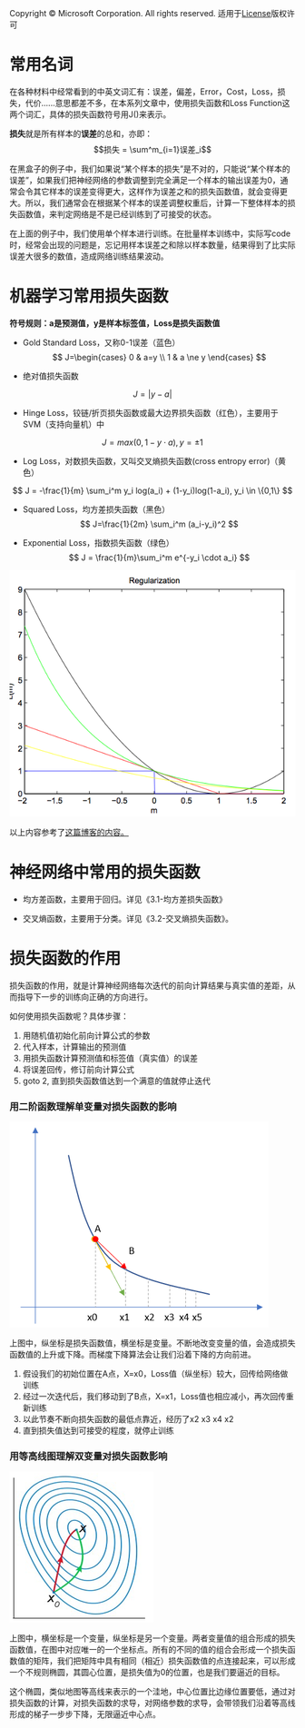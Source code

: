 Copyright © Microsoft Corporation. All rights reserved.
  适用于[License](https://github.com/Microsoft/ai-edu/blob/master/LICENSE.md)版权许可

# 常用名词

在各种材料中经常看到的中英文词汇有：误差，偏差，Error，Cost，Loss，损失，代价......意思都差不多，在本系列文章中，使用损失函数和Loss Function这两个词汇，具体的损失函数符号用J()来表示。


**损失**就是所有样本的**误差**的总和，亦即：
$$损失 = \sum^m_{i=1}误差_i$$

在黑盒子的例子中，我们如果说“某个样本的损失”是不对的，只能说“某个样本的误差”，如果我们把神经网络的参数调整到完全满足一个样本的输出误差为0，通常会令其它样本的误差变得更大，这样作为误差之和的损失函数值，就会变得更大。所以，我们通常会在根据某个样本的误差调整权重后，计算一下整体样本的损失函数值，来判定网络是不是已经训练到了可接受的状态。

在上面的例子中，我们使用单个样本进行训练。在批量样本训练中，实际写code时，经常会出现的问题是，忘记用样本误差之和除以样本数量，结果得到了比实际误差大很多的数值，造成网络训练结果波动。

# 机器学习常用损失函数

**符号规则：a是预测值，y是样本标签值，Loss是损失函数值**

- Gold Standard Loss，又称0-1误差（蓝色）
$$
J=\begin{cases} 0 & a=y \\ 1 & a \ne y \end{cases}
$$

- 绝对值损失函数

$$
J = |y-a|
$$

- Hinge Loss，铰链/折页损失函数或最大边界损失函数（红色），主要用于SVM（支持向量机）中

$$
J=max(0,1-y \cdot a), y=\pm 1
$$

- Log Loss，对数损失函数，又叫交叉熵损失函数(cross entropy error)（黄色）

$$
J = -\frac{1}{m} \sum_i^m y_i log(a_i) + (1-y_i)log(1-a_i),  y_i \in \{0,1\}
$$

- Squared Loss，均方差损失函数（黑色）
$$
J=\frac{1}{2m} \sum_i^m (a_i-y_i)^2
$$

- Exponential Loss，指数损失函数（绿色）
$$
J = \frac{1}{m}\sum_i^m e^{-y_i \cdot a_i}
$$



<img src=".\Images\3\error_function.png"/>

以上内容参考了[这篇博客的内容。](http://kubicode.me/2016/04/11/Machine%20Learning/Say-About-Loss-Function/)

# 神经网络中常用的损失函数

- 均方差函数，主要用于回归。详见《3.1-均方差损失函数》

- 交叉熵函数，主要用于分类。详见《3.2-交叉熵损失函数》。

# 损失函数的作用

损失函数的作用，就是计算神经网络每次迭代的前向计算结果与真实值的差距，从而指导下一步的训练向正确的方向进行。

如何使用损失函数呢？具体步骤：
1. 用随机值初始化前向计算公式的参数
2. 代入样本，计算输出的预测值
3. 用损失函数计算预测值和标签值（真实值）的误差
4. 将误差回传，修订前向计算公式
5. goto 2, 直到损失函数值达到一个满意的值就停止迭代

### 用二阶函数理解单变量对损失函数的影响

<img src=".\Images\2\grad2.png">  

上图中，纵坐标是损失函数值，横坐标是变量。不断地改变变量的值，会造成损失函数值的上升或下降。而梯度下降算法会让我们沿着下降的方向前进。

1. 假设我们的初始位置在A点，X=x0，Loss值（纵坐标）较大，回传给网络做训练
2. 经过一次迭代后，我们移动到了B点，X=x1，Loss值也相应减小，再次回传重新训练
3. 以此节奏不断向损失函数的最低点靠近，经历了x2 x3 x4 x2
4. 直到损失值达到可接受的程度，就停止训练

### 用等高线图理解双变量对损失函数影响

<img src=".\Images\2\gd.png">  

上图中，横坐标是一个变量，纵坐标是另一个变量。两者变量值的组合形成的损失函数值，在图中对应唯一的一个坐标点。所有的不同的值的组合会形成一个损失函数值的矩阵，我们把矩阵中具有相同（相近）损失函数值的点连接起来，可以形成一个不规则椭圆，其圆心位置，是损失值为0的位置，也是我们要逼近的目标。

这个椭圆，类似地图等高线来表示的一个洼地，中心位置比边缘位置要低，通过对损失函数的计算，对损失函数的求导，对网络参数的求导，会带领我们沿着等高线形成的梯子一步步下降，无限逼近中心点。
